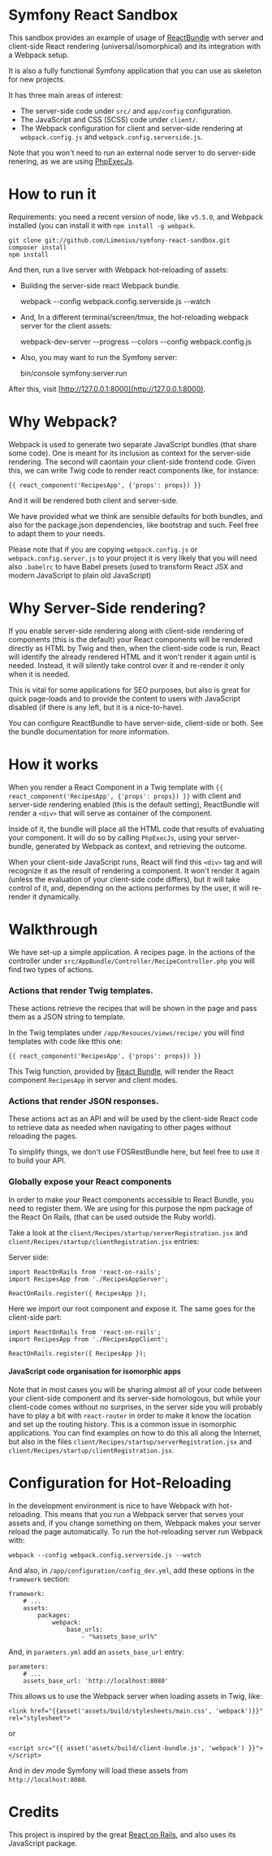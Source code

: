 Symfony React Sandbox
=====================

This sandbox provides an example of usage of [ReactBundle](https://github.com/limenius/ReactBundle) with server and client-side React rendering (universal/isomorphical) and its integration with a Webpack setup.

It is also a fully functional Symfony application that you can use as skeleton for new projects.

It has three main areas of interest:

* The server-side code under `src/` and `app/config` configuration.
* The JavaScript and CSS (SCSS) code under `client/`.
* The Webpack configuration for client and server-side rendering at `webpack.config.js` and `webpack.config.serverside.js`.

Note that you won't need to run an external node server to do server-side renering, as we are using [PhpExecJs](https://github.com/nacmartin/phpexecjs).


How to run it
=============

Requirements: you need a recent version of node, like `v5.5.0`, and Webpack installed (you can install it with `npm install -g webpack`.

    git clone git://github.com/Limenius/symfony-react-sandbox.git
    composer install
    npm install

And then, run a live server with Webpack hot-reloading of assets:

* Building the server-side react Webpack bundle.
    
    webpack --config webpack.config.serverside.js --watch

* And, In a different terminal/screen/tmux, the hot-reloading webpack server for the client assets:

    webpack-dev-server --progress --colors --config webpack.config.js

* Also, you may want to run the Symfony server:

    bin/console symfony:server:run

After this, visit [http://127.0.0.1:8000](http://127.0.0.1:8000).


Why Webpack?
===========

Webpack is used to generate two separate JavaScript bundles (that share some code). One is meant for its inclusion as context for the server-side rendering. The second will caontain your client-side frontend code. Given this, we can write Twig code to render react components like, for instance:

    {{ react_component('RecipesApp', {'props': props}) }}

And it will be rendered both client and server-side.

We have provided what we think are sensible defaults for both bundles, and also for the package.json dependencies, like bootstrap and such. Feel free to adapt them to your needs.

Please note that if you are copying `webpack.config.js` or `webpack.config.server.js` to your project it is very likely that you will need also `.babelrc` to have Babel presets (used to transform React JSX and modern JavaScript to plain old JavaScript)

Why Server-Side rendering?
==========================

If you enable server-side rendering along with client-side rendering of components (this is the default) your React components will be rendered directly as HTML by Twig and then, when the client-side code is run, React will identify the already rendered HTML and it won't render it again until is needed. Instead, it will silently take control over it and re-render it only when it is needed.

This is vital for some applications for SEO purposes, but also is great for quick page-loads and to provide the content to users with JavaScript disabled (if there is any left, but it is a nice-to-have).

You can configure ReactBundle to have server-side, client-side or both. See the bundle documentation for more information.

How it works
============

When you render a React Component in a Twig template with `{{ react_component('RecipesApp', {'props': props}) }}` with client and server-side rendering enabled (this is the default setting), ReactBundle will render a `<div>` that will serve as container of the component.

Inside of it, the bundle will place all the HTML code that results of evaluating your component. It will do so by calling `PhpExecJs`, using your server-bundle, generated by Webpack as context, and retrieving the outcome.

When your client-side JavaScript runs, React will find this `<div>` tag and will recognize it as the result of rendering a component. It won't render it again (unless the evaluation of your client-side code differs), but it will take control of it, and, depending on the actions performes by the user, it will re-render it dynamically.

Walkthrough
===========

We have set-up a simple application. A recipes page. In the actions of the controller under `src/AppBundle/Controller/RecipeController.php` you will find two types of actions. 

### Actions that render Twig templates.

These actions retrieve the recipes that will be shown in the page and pass them as a JSON string to template.

In the Twig templates under `/app/Resouces/views/recipe/` you will find templates with code like tthis one:

    {{ react_component('RecipesApp', {'props': props}) }}

This Twig function, provided by [React Bundle](https://github.com/limenius/ReactBundle), will render the React component `RecipesApp` in server and client modes.

### Actions that render JSON responses.

These actions act as an API and will be used by the client-side React code to retrieve data as needed when navigating to other pages without reloading the pages.

To simplify things, we don't use FOSRestBundle here, but feel free to use it to build your API.

### Globally expose your React components

In order to make your React components accessible to React Bundle, you need to register them. We are using for this purpose the npm package of the React On Rails, (that can be used outside the Ruby world).

Take a look at the `client/Recipes/startup/serverRegistration.jsx` and `client/Recipes/startup/clientRegistration.jsx` entries:

Server side:

    import ReactOnRails from 'react-on-rails';
    import RecipesApp from './RecipesAppServer';
    
    ReactOnRails.register({ RecipesApp });

Here we import our root component and expose it. The same goes for the client-side part:

    import ReactOnRails from 'react-on-rails';
    import RecipesApp from './RecipesAppClient';
    
    ReactOnRails.register({ RecipesApp });

#### JavaScript code organisation for isomorphic apps
Note that in most cases you will be sharing almost all of your code between your client-side component and its server-side homologous, but while your client-code comes without no surprises, in the server side you will probably have to play a bit with `react-router` in order to make it know the location and set up the routing history. This is a common issue in isomorphic applications. You can find examples on how to do this all along the Internet, but also in the files `client/Recipes/startup/serverRegistration.jsx` and `client/Recipes/startup/clientRegistration.jsx`.


Configuration for Hot-Reloading
===============================

In the development environment is nice to have Webpack with hot-reloading. This means that you run a Webpack server that serves your assets and, if you change something on them, Webpack makes your server reload the page automatically. To run the hot-reloading server run Webpack with:

    webpack --config webpack.config.serverside.js --watch

And also, in `/app/configuration/config_dev.yml`, add these options in the `framework` section:

    framework:
        # ...
        assets:
            packages:
                webpack:
                    base_urls:
                        - "%assets_base_url%"

And, in `paramters.yml` add an `assets_base_url` entry:

    parameters:
        # ...
        assets_base_url: 'http://localhost:8080'

This allows us to use the Webpack server when loading assets in Twig, like:

    <link href="{{asset('assets/build/stylesheets/main.css', 'webpack')}}" rel="stylesheet">

or

    <script src="{{ asset('assets/build/client-bundle.js', 'webpack') }}"></script>

And in dev mode Symfony will load these assets from `http://localhost:8080`.
    


Credits
=======

This project is inspired by the great [React on Rails](https://github.com/shakacode/react_on_rails#), and also uses its JavaScript package.

